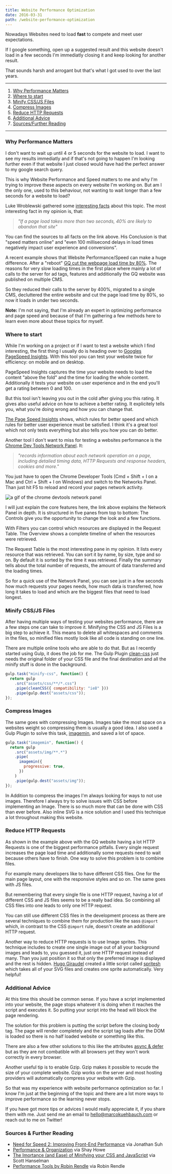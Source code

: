 ```yaml
---
title: Website Performance Optimization
date: 2016-03-31
path: /website-performance-optimization
---
```


Nowadays Websites need to load **fast** to compete and meet user expectations.

If I google something, open up a suggested result and this website doesn't load in a few seconds I'm immediatly closing it and keep looking for another result.

That sounds harsh and arrogant but that's what I got used to over the last years.

---

1. [Why Performance Matters](#why-performance-matters)
2. [Where to start](#where-to-start)
3. [Minify CSS/JS Files](#minify-css/js)
4. [Compress Images](#compress-images)
5. [Reduce HTTP Requests](#reduce-http-requests)
6. [Additional Advice](#additional-advice)
7. [Sources/Further Reading](#sources/further-reading)

---

### <a name="why-performance-matters"></a>Why Performance Matters

I don't want to wait up until 4 or 5 seconds for the website to load. I want to see my results immediatly and if that's not going to happen I'm looking further even if that website I just closed would have had the perfect answer to my google search query.

This is why Website Performance and Speed matters to me and why I'm trying to improve these aspects on every website I'm working on. But am I the only one, used to this behaviour, not wanting to wait longer than a few seconds for a website to load?

Luke Wroblewski gathered some [interesting facts](http://www.lukew.com/ff/entry.asp?1553) about this topic. The most interesting fact in my opinion is, that:

> _"If a page load takes more than two seconds, 40% are likely to abandon that site"_

You can find the sources to all facts on the link above. His Conclusion is that "speed matters online" and "even 100 millisecond delays in load times negatively impact user experience and conversions".

A recent example shows that Website Performance/Speed can make a huge difference. After a "reboot" [GQ cut the webpage load time by 80%](http://digiday.com/publishers/gq-com-cut-page-load-time-80-percent/). The reasons for very slow loading times in the first place where mainly a lot of calls to the server for ad tags, features and additionally the GQ website was published on multiple CMS.

So they reduced their calls to the server by 400%, migrated to a single CMS, decluttered the entire website and cut the page load time by 80%, so now it loads in under two seconds.

**Note:** I'm not saying, that I'm already an expert in optimizing performance and page speed and because of that I'm gathering a few methods here to learn even more about these topics for myself.

### <a name="where-to-start"></a>Where to start

While I'm working on a project or if I want to test a website which I find interesting, the first thing I usually do is heading over to [Googles PageSpeed Insights](https://developers.google.com/speed/pagespeed/insights/). With this tool you can test your website twice for efficiency: on mobile and on desktop.

PageSpeed Insights captures the time your website needs to load the content "above the fold" and the time for loading the whole content. Additionally it tests your website on user experience and in the end you'll get a rating between 0 and 100.

But this tool isn't leaving you out in the cold after giving you this rating. It gives also useful advice on how to achieve a better rating. It explicitely tells you, what you're doing wrong and how you can change that.

[The Page Speed Insights](https://developers.google.com/speed/docs/insights/rules) shows, which rules for better speed and which rules for better user experience must be satisfied. I think it's a great tool which not only tests everything but also tells you how you can do better.

Another tool I don't want to miss for testing a websites performance is the [Chrome Dev Tools Network Panel](https://developers.google.com/web/tools/chrome-devtools/profile/network-performance/resource-loading). It:

> _"records information about each network operation on a page, including detailed timing data, HTTP Requests and response headers, cookies and more."_

You just have to open the Chrome Developer Tools (Cmd + Shift + I on a Mac and Ctrl + Shift + I on Windows) and switch to the Networks Panel. Than just hit F5 to reload and record your pages network activity.

![a gif of the chrome devtools network panel](../images/chrome-dev-tools_network-panel.jpg)

I will just explain the core features here, the link above explains the Network Panel in depth. It is structured in five panes from top to bottom: The Controls give you the opportunity to change the look and a few functions.

With Filters you can control which resources are displayed in the Request Table. The Overview shows a complete timeline of when the resources were retrieved.

The Request Table is the most interesting pane in my opinion. It lists every resource that was retrieved. You can sort it by name, by size, type and so on. By default it is sorted by the time it was retrieved. Finally the summary tells about the total number of requests, the amount of data transferred and the loading times.

So for a quick use of the Network Panel, you can see just in a few seconds how much requests your pages needs, how much data is transferred, how long it takes to load and which are the biggest files that need to load longest.

### <a name="minify-css/js"></a>Minify CSS/JS Files

After having multiple ways of testing your websites performance, there are a few steps one can take to improve it. Minifying the CSS and JS Files is a big step to achieve it. This means to delete all whitespaces and comments in the files, so minified files mostly look like all code is standing on one line.

There are multiple online tools who are able to do that. But as I recently started using Gulp, it does the job for me. The Gulp Plugin [clean-css](https://github.com/scniro/gulp-clean-css) just needs the original folder of your CSS file and the final destination and all the minify stuff is done in the background.

```javascript
gulp.task("minify-css", function() {
  return gulp
    .src("assets/css/**/*.css")
    .pipe(cleanCSS({ compatibility: "ie8" }))
    .pipe(gulp.dest("assets/css"));
});
```

### <a name="compress-images"></a>Compress Images

The same goes with compressing Images. Images take the most space on a websites weight so compressing them is usually a good idea. I also used a Gulp Plugin to solve this task, [imagemin](https://github.com/sindresorhus/gulp-imagemin), and saved a lot of space.

```javascript
gulp.task("imagemin", function() {
  return gulp
    .src("assets/img/**.*")
    .pipe(
      imagemin({
        progressive: true,
      })
    )
    .pipe(gulp.dest("assets/img"));
});
```

In Addition to compress the images I'm always looking for ways to not use images. Therefore I always try to solve issues with CSS before implementing an Image. There is so much more that can be done with CSS than ever before. Also inline SVG is a nice solution and I used this technique a lot throughout making this website.

### <a name="reduce-http-requests"></a>Reduce HTTP Requests

As shown in the example above with the GQ website having a lot HTTP Requests is one of the biggest performance pitfalls. Every single request increases the page load time and additionally some requests need to wait because others have to finish. One way to solve this problem is to combine files.

For example many developers like to have different CSS files. One for the main page layout, one with the responsive styles and so on. The same goes with JS files.

But remembering that every single file is one HTTP request, having a lot of different CSS and JS files seems to be a really bad idea. So combining all CSS files into one leads to only one HTTP request.

You can still use different CSS files in the development process as there are several techniques to combine them for production like the sass `@import` which, in contrast to the CSS `@import` rule, doesn't create an additional HTTP request.

Another way to reduce HTTP requests is to use Image sprites. This technique includes to create one single image out of all your background images and leads to, you guessed it, just one HTTP request instead of many. Than you just position it so that only the preferred image is displayed and the rest is hidden. [Hugo Giraudel](https://twitter.com/HugoGiraudel) created a little script called [spritesh](http://dev.edenspiekermann.com/2016/02/10/introducing-spritesh/) which takes all of your SVG files and creates one sprite automatically. Very helpful!

### <a name="additional-advice"></a>Additional Advice

At this time this should be common sense. If you have a script implemented into your website, the page stops whatever it is doing when it reaches the script and executes it. So putting your script into the head will block the page rendering.

The solution for this problem is putting the script before the closing body tag. The page will render completely and the script tag loads after the DOM is loaded so there is no half loaded website or something like this.

There are also a few other solutions to this like the attributes [async & defer](https://developer.mozilla.org/de/docs/Web/HTML/Element/script) but as they are not combatible with all browsers yet they won't work correctly in every browser.

Another useful tip is to enable Gzip. Gzip makes it possible to recude the size of your complete website. Gzip works on the server and most hosting providers will automatically compress your website with Gzip.

So that was my experience with website performance optimization so far. I know I'm just at the beginning of the topic and there are a lot more ways to improve performance so the learning never stops.

If you have got more tips or advices I would really appreciate it, if you share them with me. Just send me an email to hello@marcokuehbauch.com or reach out to me on Twitter!

### <a name="sources/further-reading"></a>Sources & Further Reading

- [Need for Speed 2: Improving Front-End Performance](https://jonsuh.com/blog/need-for-speed-2/) via Jonathan Suh
- [Performance & Organization](http://learn.shayhowe.com/advanced-html-css/performance-organization/) via Shay Howe
- [The Imortance (and Ease) of Minifying your CSS and JavaScript](http://www.hanselman.com/blog/TheImportanceAndEaseOfMinifyingYourCSSAndJavaScriptAndOptimizingPNGsForYourBlogOrWebsite.aspx) via Scott Hanselman
- [Performance Tools by Robin Rendle](https://css-tricks.com/performance-tools/) via Robin Rendle
